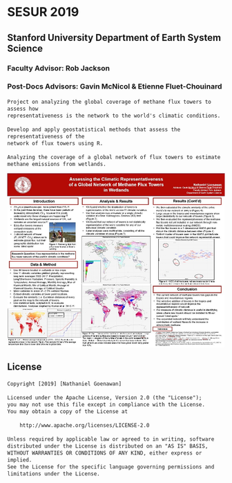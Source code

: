 # SESUR 2019
## Stanford University Department of Earth System Science
### Faculty Advisor: Rob Jackson
### Post-Docs Advisors: Gavin McNicol & Etienne Fluet-Chouinard
```
Project on analyzing the global coverage of methane flux towers to assess how 
representativeness is the network to the world's climatic conditions. 

Develop and apply geostatistical methods that assess the representativeness of the 
network of flux towers using R.

Analyzing the coverage of a global network of flux towers to estimate
methane emissions from wetlands.
```
![Research Poster](https://github.com/nathgoh/SESUR/blob/master/Research%20Poster%20-%20SESUR.jpg)

## License
```
Copyright [2019] [Nathaniel Goenawan]

Licensed under the Apache License, Version 2.0 (the "License");
you may not use this file except in compliance with the License.
You may obtain a copy of the License at

    http://www.apache.org/licenses/LICENSE-2.0

Unless required by applicable law or agreed to in writing, software
distributed under the License is distributed on an "AS IS" BASIS,
WITHOUT WARRANTIES OR CONDITIONS OF ANY KIND, either express or implied.
See the License for the specific language governing permissions and
limitations under the License.
```
